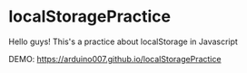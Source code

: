 # localStoragePractice
Hello guys! This's a practice about localStorage in Javascript

DEMO: https://arduino007.github.io/localStoragePractice
